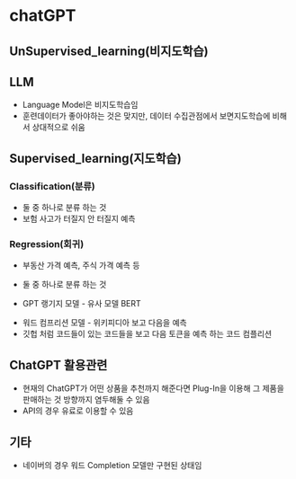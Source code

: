 # chatGPT


## UnSupervised_learning(비지도학습)
## LLM
* Language Model은 비지도학습임
* 훈련데이터가 좋아야하는 것은 맞지만, 데이터 수집관점에서 보면지도학습에 비해서 상대적으로 쉬움

## Supervised_learning(지도학습)

### Classification(분류)
* 둘 중 하나로 분류 하는 것
* 보험 사고가 터질지 안 터질지 예측

### Regression(회귀)
* 부동산 가격 예측, 주식 가격 예측 등
* 둘 중 하나로 분류 하는 것

* GPT 랭기지 모델 - 유사 모델 BERT
- 워드 컴프리션 모델 - 위키피디아 보고 다음을 예측
- 깃헙 처럼 코드들이 있는 코드들을 보고 다음 토큰을 예측 하는 코드 컴플리션

## ChatGPT 활용관련
* 현재의 ChatGPT가 어떤 상품을 추천까지 해준다면 Plug-In을 이용해 그 제품을 판매하는 것 방향까지 염두해둘 수 있음
* API의 경우 유료로 이용할 수 있음

## 기타
* 네이버의 경우 워드 Completion 모델만 구현된 상태임